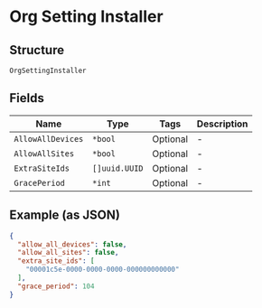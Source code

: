 
# Org Setting Installer

## Structure

`OrgSettingInstaller`

## Fields

| Name | Type | Tags | Description |
|  --- | --- | --- | --- |
| `AllowAllDevices` | `*bool` | Optional | - |
| `AllowAllSites` | `*bool` | Optional | - |
| `ExtraSiteIds` | `[]uuid.UUID` | Optional | - |
| `GracePeriod` | `*int` | Optional | - |

## Example (as JSON)

```json
{
  "allow_all_devices": false,
  "allow_all_sites": false,
  "extra_site_ids": [
    "00001c5e-0000-0000-0000-000000000000"
  ],
  "grace_period": 104
}
```

